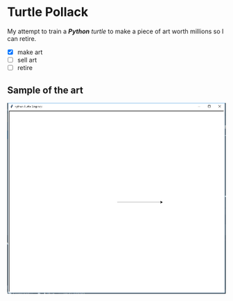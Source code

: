 # Turtle Pollack
My attempt to train a **_Python_** _turtle_ to make a piece of art worth millions so I can retire.

- [x] make art
- [ ] sell art
- [ ] retire

## Sample of the art
![My Amazing Turtle's work](AmazingArtwork.PNG)
